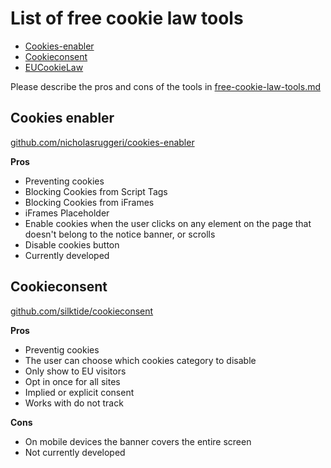 # List of free cookie law tools

+ [Cookies-enabler](https://github.com/nicholasruggeri/cookies-enabler)
+ [Cookieconsent](https://silktide.com/tools/cookie-consent/)
+ [EUCookieLaw](https://github.com/diegolamonica/EUCookieLaw)
 


Please describe the pros and cons of the tools in [free-cookie-law-tools.md](https://github.com/lucatwiv/Free-cookie-law-tools/blob/master/free-cookie-law-tools.md)

## Cookies enabler
[github.com/nicholasruggeri/cookies-enabler](https://github.com/nicholasruggeri/cookies-enabler)

**Pros**
* Preventing cookies
* Blocking Cookies from Script Tags
* Blocking Cookies from iFrames
* iFrames Placeholder
* Enable cookies when the user clicks on any element on the page that doesn't belong to the notice banner, or scrolls
* Disable cookies button 
* Currently developed

## Cookieconsent
[github.com/silktide/cookieconsent](https://github.com/silktide/cookieconsent)

**Pros**
* Preventig cookies
* The user can choose which cookies category to disable 
* Only show to EU visitors
* Opt in once for all sites
* Implied or explicit consent
* Works with do not track

**Cons**
* On mobile devices the banner covers the entire screen
* Not currently developed


